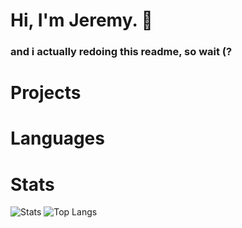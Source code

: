 # Hi, I'm Jeremy. 👋
### and i actually redoing this readme, so wait (?

# Projects

# Languages

# Stats
![Stats](https://github-readme-stats.vercel.app/api?username=JeremyBorja&show_icons=true&theme=gotham)
![Top Langs](https://github-readme-stats.vercel.app/api/top-langs/?username=JeremyBorja)
